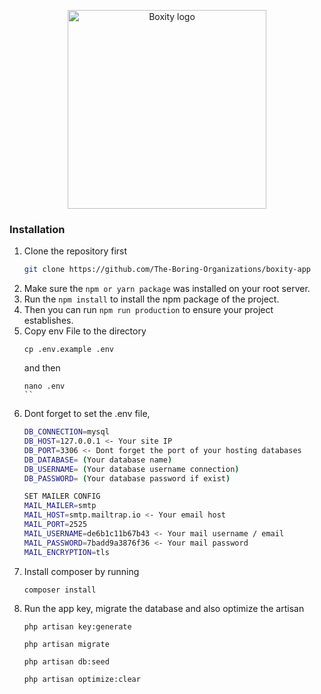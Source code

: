 <p align="center">
  <a href="https://boxity.id">
    <img src="https://res.cloudinary.com/boxity-id/image/upload/v1634111737/powered_by_gdxnxg.png" width="318px" alt="Boxity logo" />
  </a>
</p>

### Installation
1. Clone the repository first
   ```sh
   git clone https://github.com/The-Boring-Organizations/boxity-app
   ```
2. Make sure the ```npm or yarn package``` was installed on your root server.
3. Run the ```npm install``` to install the npm package of the project.
3. Then you can run ```npm run production``` to ensure your project establishes.
3. Copy env File to the directory
    ```
    cp .env.example .env
    ```
    and then
    ```
    nano .env
    ``
4. Dont forget to set the .env file,
    ```sh
    DB_CONNECTION=mysql
    DB_HOST=127.0.0.1 <- Your site IP
    DB_PORT=3306 <- Dont forget the port of your hosting databases
    DB_DATABASE= (Your database name)
    DB_USERNAME= (Your database username connection)
    DB_PASSWORD= (Your database password if exist)
    
    SET MAILER CONFIG
    MAIL_MAILER=smtp
    MAIL_HOST=smtp.mailtrap.io <- Your email host
    MAIL_PORT=2525
    MAIL_USERNAME=de6b1c11b67b43 <- Your mail username / email
    MAIL_PASSWORD=7badd9a3876f36 <- Your mail password
    MAIL_ENCRYPTION=tls
    ```
5. Install composer by running
    ```sh
    composer install
    ```
5. Run the app key, migrate the database and also optimize the artisan
    ```
    php artisan key:generate
    ```
    ```
    php artisan migrate
    ```
    ```
    php artisan db:seed
    ```
    ```
    php artisan optimize:clear
    ```
